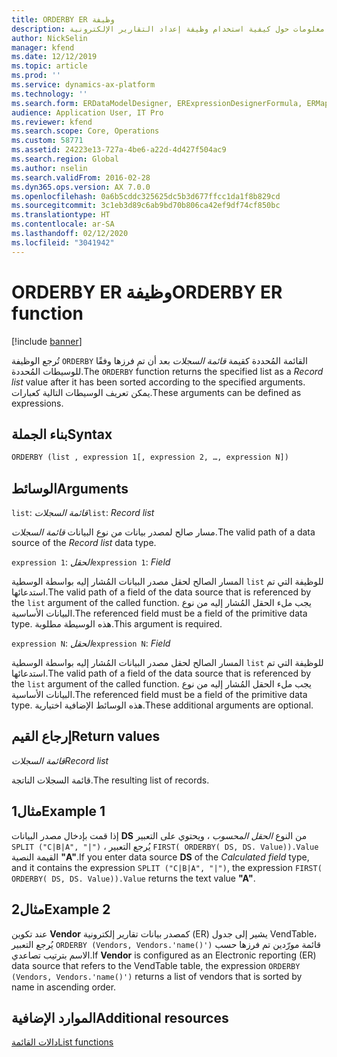 ```yaml
---
title: ORDERBY ER وظيفة
description: يوفر هذا الموضوع معلومات حول كيفية استخدام وظيفة إعداد التقارير الإلكترونية ORDERBY (ER).
author: NickSelin
manager: kfend
ms.date: 12/12/2019
ms.topic: article
ms.prod: ''
ms.service: dynamics-ax-platform
ms.technology: ''
ms.search.form: ERDataModelDesigner, ERExpressionDesignerFormula, ERMappedFormatDesigner, ERModelMappingDesigner
audience: Application User, IT Pro
ms.reviewer: kfend
ms.search.scope: Core, Operations
ms.custom: 58771
ms.assetid: 24223e13-727a-4be6-a22d-4d427f504ac9
ms.search.region: Global
ms.author: nselin
ms.search.validFrom: 2016-02-28
ms.dyn365.ops.version: AX 7.0.0
ms.openlocfilehash: 0a6b5cddc325625dc5b3d677ffcc1da1f8b829cd
ms.sourcegitcommit: 3c1eb3d89c6ab9bd70b806ca42ef9df74cf850bc
ms.translationtype: HT
ms.contentlocale: ar-SA
ms.lasthandoff: 02/12/2020
ms.locfileid: "3041942"
---
```

# <span data-ttu-id="a32e6-103"><a name="ORDERBY">ORDERBY ER وظيفة</a></span><span class="sxs-lookup"><span data-stu-id="a32e6-103"><a name="ORDERBY">ORDERBY ER function</a></span></span>

[!include [banner](../includes/banner.md)]

<span data-ttu-id="a32e6-104">تُرجع الوظيفة `ORDERBY` القائمة المُحددة كقيمة *قائمة السجلات* بعد أن تم فرزها وفقًا للوسيطات المُحددة.</span><span class="sxs-lookup"><span data-stu-id="a32e6-104">The `ORDERBY` function returns the specified list as a *Record list* value after it has been sorted according to the specified arguments.</span></span> <span data-ttu-id="a32e6-105">يمكن تعريف الوسيطات التالية كعبارات.</span><span class="sxs-lookup"><span data-stu-id="a32e6-105">These arguments can be defined as expressions.</span></span>

## <a name="syntax"></a><span data-ttu-id="a32e6-106">بناء الجملة</span><span class="sxs-lookup"><span data-stu-id="a32e6-106">Syntax</span></span>

```vb
ORDERBY (list , expression 1[, expression 2, …, expression N])
```

## <a name="arguments"></a><span data-ttu-id="a32e6-107">الوسائط</span><span class="sxs-lookup"><span data-stu-id="a32e6-107">Arguments</span></span>

<span data-ttu-id="a32e6-108">`list`: *قائمة السجلات*</span><span class="sxs-lookup"><span data-stu-id="a32e6-108">`list`: *Record list*</span></span>

<span data-ttu-id="a32e6-109">مسار صالح لمصدر بيانات من نوع البيانات *قائمة السجلات*.</span><span class="sxs-lookup"><span data-stu-id="a32e6-109">The valid path of a data source of the *Record list* data type.</span></span>

<span data-ttu-id="a32e6-110">`expression 1`: *الحقل*</span><span class="sxs-lookup"><span data-stu-id="a32e6-110">`expression 1`: *Field*</span></span>

<span data-ttu-id="a32e6-111">المسار الصالح لحقل مصدر البيانات المُشار إليه بواسطة الوسطية `list` للوظيفة التي تم استدعائها.</span><span class="sxs-lookup"><span data-stu-id="a32e6-111">The valid path of a field of the data source that is referenced by the `list` argument of the called function.</span></span> <span data-ttu-id="a32e6-112">يجب ملء الحقل المُشار إليه من نوع البيانات الأساسية.</span><span class="sxs-lookup"><span data-stu-id="a32e6-112">The referenced field must be a field of the primitive data type.</span></span> <span data-ttu-id="a32e6-113">هذه الوسيطة مطلوبة.</span><span class="sxs-lookup"><span data-stu-id="a32e6-113">This argument is required.</span></span>

<span data-ttu-id="a32e6-114">`expression N`: *الحقل*</span><span class="sxs-lookup"><span data-stu-id="a32e6-114">`expression N`: *Field*</span></span>

<span data-ttu-id="a32e6-115">المسار الصالح لحقل مصدر البيانات المُشار إليه بواسطة الوسطية `list` للوظيفة التي تم استدعائها.</span><span class="sxs-lookup"><span data-stu-id="a32e6-115">The valid path of a field of the data source that is referenced by the `list` argument of the called function.</span></span> <span data-ttu-id="a32e6-116">يجب ملء الحقل المُشار إليه من نوع البيانات الأساسية.</span><span class="sxs-lookup"><span data-stu-id="a32e6-116">The referenced field must be a field of the primitive data type.</span></span> <span data-ttu-id="a32e6-117">هذه الوسائط الإضافية اختيارية.</span><span class="sxs-lookup"><span data-stu-id="a32e6-117">These additional arguments are optional.</span></span>

## <a name="return-values"></a><span data-ttu-id="a32e6-118">إرجاع القيم</span><span class="sxs-lookup"><span data-stu-id="a32e6-118">Return values</span></span>

<span data-ttu-id="a32e6-119">*قائمة السجلات*</span><span class="sxs-lookup"><span data-stu-id="a32e6-119">*Record list*</span></span>

<span data-ttu-id="a32e6-120">قائمة السجلات الناتجة.</span><span class="sxs-lookup"><span data-stu-id="a32e6-120">The resulting list of records.</span></span>

## <a name="example-1"></a><span data-ttu-id="a32e6-121">مثال1</span><span class="sxs-lookup"><span data-stu-id="a32e6-121">Example 1</span></span>

<span data-ttu-id="a32e6-122">إذا قمت بإدخال مصدر البيانات **DS** من النوع *الحقل المحسوب* ، ويحتوي على التعبير `SPLIT ("C|B|A", "|")` ، يُرجع التعبير `FIRST( ORDERBY( DS, DS. Value)).Value` القيمة النصية **"A"**.</span><span class="sxs-lookup"><span data-stu-id="a32e6-122">If you enter data source **DS** of the *Calculated field* type, and it contains the expression `SPLIT ("C|B|A", "|")`, the expression `FIRST( ORDERBY( DS, DS. Value)).Value` returns the text value **"A"**.</span></span>

## <a name="example-2"></a><span data-ttu-id="a32e6-123">مثال2</span><span class="sxs-lookup"><span data-stu-id="a32e6-123">Example 2</span></span>

<span data-ttu-id="a32e6-124">عند تكوين **Vendor** كمصدر بيانات تقارير إلكترونية (ER) يشير إلى جدول VendTable، يُرجع التعبير `ORDERBY (Vendors, Vendors.'name()')` قائمة مورّدين تم فرزها حسب الاسم بترتيب تصاعدي.</span><span class="sxs-lookup"><span data-stu-id="a32e6-124">If **Vendor** is configured as an Electronic reporting (ER) data source that refers to the VendTable table, the expression `ORDERBY (Vendors, Vendors.'name()')` returns a list of vendors that is sorted by name in ascending order.</span></span>

## <a name="additional-resources"></a><span data-ttu-id="a32e6-125">الموارد الإضافية</span><span class="sxs-lookup"><span data-stu-id="a32e6-125">Additional resources</span></span>

[<span data-ttu-id="a32e6-126">دالات القائمة</span><span class="sxs-lookup"><span data-stu-id="a32e6-126">List functions</span></span>](er-functions-category-list.md)
